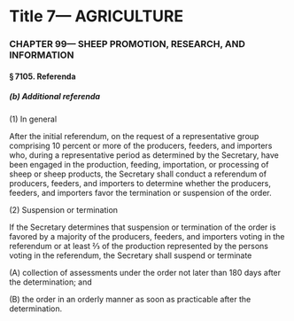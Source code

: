 
# Title 7— AGRICULTURE
### CHAPTER 99— SHEEP PROMOTION, RESEARCH, AND INFORMATION
#### § 7105. Referenda
##### (b) Additional referenda

(1) In general

After the initial referendum, on the request of a representative group comprising 10 percent or more of the producers, feeders, and importers who, during a representative period as determined by the Secretary, have been engaged in the production, feeding, importation, or processing of sheep or sheep products, the Secretary shall conduct a referendum of producers, feeders, and importers to determine whether the producers, feeders, and importers favor the termination or suspension of the order.

(2) Suspension or termination

If the Secretary determines that suspension or termination of the order is favored by a majority of the producers, feeders, and importers voting in the referendum or at least ⅔ of the production represented by the persons voting in the referendum, the Secretary shall suspend or terminate

(A) collection of assessments under the order not later than 180 days after the determination; and

(B) the order in an orderly manner as soon as practicable after the determination.
